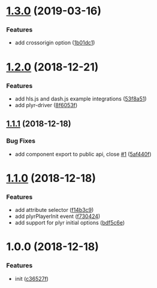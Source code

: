 # [1.3.0](https://github.com/herodikos/ngx-plyr/compare/v1.2.0...v1.3.0) (2019-03-16)


### Features

* add crossorigin option ([1b01dc1](https://github.com/herodikos/ngx-plyr/commit/1b01dc1))

# [1.2.0](https://github.com/smnbbrv/ngx-plyr/compare/v1.1.1...v1.2.0) (2018-12-21)


### Features

* add hls.js and dash.js example integrations ([53f8a51](https://github.com/smnbbrv/ngx-plyr/commit/53f8a51))
* add plyr-driver ([8f6053f](https://github.com/smnbbrv/ngx-plyr/commit/8f6053f))

## [1.1.1](https://github.com/smnbbrv/ngx-plyr/compare/v1.1.0...v1.1.1) (2018-12-18)


### Bug Fixes

* add component export to public api, close [#1](https://github.com/smnbbrv/ngx-plyr/issues/1) ([5af440f](https://github.com/smnbbrv/ngx-plyr/commit/5af440f))

# [1.1.0](https://github.com/smnbbrv/ngx-plyr/compare/v1.0.0...v1.1.0) (2018-12-18)


### Features

* add attribute selector ([f14b3c9](https://github.com/smnbbrv/ngx-plyr/commit/f14b3c9))
* add plyrPlayerInit event ([f730424](https://github.com/smnbbrv/ngx-plyr/commit/f730424))
* add support for plyr initial options ([bdf5c6e](https://github.com/smnbbrv/ngx-plyr/commit/bdf5c6e))

# 1.0.0 (2018-12-18)


### Features

* init ([c36527f](https://github.com/smnbbrv/ngx-plyr/commit/c36527f))
